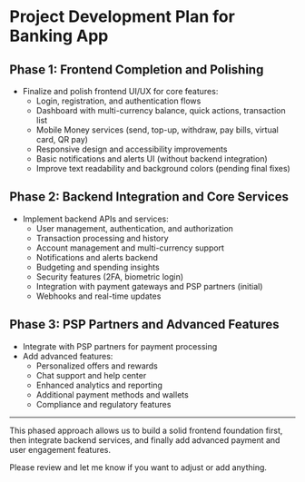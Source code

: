 # Project Development Plan for Banking App

## Phase 1: Frontend Completion and Polishing
- Finalize and polish frontend UI/UX for core features:
  - Login, registration, and authentication flows
  - Dashboard with multi-currency balance, quick actions, transaction list
  - Mobile Money services (send, top-up, withdraw, pay bills, virtual card, QR pay)
  - Responsive design and accessibility improvements
  - Basic notifications and alerts UI (without backend integration)
  - Improve text readability and background colors (pending final fixes)

## Phase 2: Backend Integration and Core Services
- Implement backend APIs and services:
  - User management, authentication, and authorization
  - Transaction processing and history
  - Account management and multi-currency support
  - Notifications and alerts backend
  - Budgeting and spending insights
  - Security features (2FA, biometric login)
  - Integration with payment gateways and PSP partners (initial)
  - Webhooks and real-time updates

## Phase 3: PSP Partners and Advanced Features
- Integrate with PSP partners for payment processing
- Add advanced features:
  - Personalized offers and rewards
  - Chat support and help center
  - Enhanced analytics and reporting
  - Additional payment methods and wallets
  - Compliance and regulatory features

---

This phased approach allows us to build a solid frontend foundation first, then integrate backend services, and finally add advanced payment and user engagement features.

Please review and let me know if you want to adjust or add anything.
